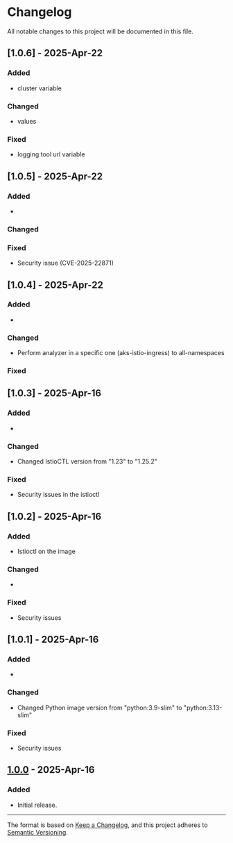 # Changelog

All notable changes to this project will be documented in this file.

## [1.0.6] - 2025-Apr-22
### Added
- cluster variable
### Changed
- values
### Fixed
- logging tool url variable

## [1.0.5] - 2025-Apr-22
### Added
- 
### Changed
### Fixed
- Security issue (CVE-2025-22871)

## [1.0.4] - 2025-Apr-22
### Added
- 
### Changed
- Perform analyzer in a specific one (aks-istio-ingress) to all-namespaces
### Fixed


## [1.0.3] - 2025-Apr-16
### Added
- 
### Changed
- Changed IstioCTL version from "1.23" to "1.25.2"
### Fixed
- Security issues in the istioctl


## [1.0.2] - 2025-Apr-16
### Added
- Istioctl on the image
### Changed
- 
### Fixed
- Security issues 

## [1.0.1] - 2025-Apr-16
### Added
- 
### Changed
- Changed Python image version from "python:3.9-slim" to "python:3.13-slim"
### Fixed
- Security issues 

## [1.0.0] - 2025-Apr-16
### Added
- Initial release.

[Unreleased]: https://github.com/your-repo/compare/v1.0.0...HEAD
[1.0.0]: https://github.com/your-repo/releases/tag/v1.0.0



----

The format is based on [Keep a Changelog](https://keepachangelog.com/en/1.0.0/), and this project adheres to [Semantic Versioning](https://semver.org/spec/v2.0.0.html).